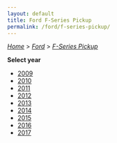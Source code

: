 ```yaml
---
layout: default
title: Ford F-Series Pickup
permalink: /ford/f-series-pickup/
---
```

[*Home*](/) > [*Ford*](/ford/) > [*F-Series Pickup*](/ford/f-series-pickup/)

**Select year**

- [2009](/ford/f-series-pickup/2009/)
- [2010](/ford/f-series-pickup/2010/)
- [2011](/ford/f-series-pickup/2011/)
- [2012](/ford/f-series-pickup/2012/)
- [2013](/ford/f-series-pickup/2013/)
- [2014](/ford/f-series-pickup/2014/)
- [2015](/ford/f-series-pickup/2015/)
- [2016](/ford/f-series-pickup/2016/)
- [2017](/ford/f-series-pickup/2017/)